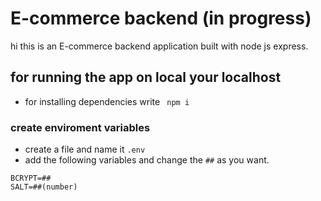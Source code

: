 # E-commerce backend (in progress)
hi this is an E-commerce backend application built with node js express.

## for running the app on local your localhost

- for installing dependencies write ` npm i`


### create enviroment variables

- create a file and name it `.env`
- add the following variables and change the `##` as you want.


```
BCRYPT=##
SALT=##(number)
```

